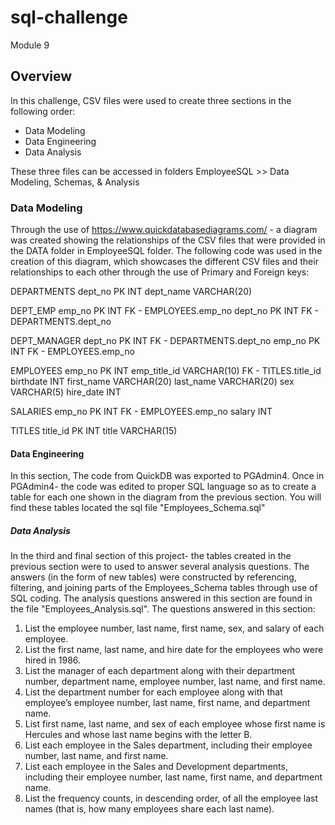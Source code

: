 # sql-challenge
Module 9

## Overview
In this challenge, CSV files were used to create three sections in the following order:
  - Data Modeling
  - Data Engineering
  - Data Analysis

These three files can be accessed in folders EmployeeSQL >> Data Modeling, Schemas, & Analysis

### Data Modeling

Through the use of https://www.quickdatabasediagrams.com/ - a diagram was created showing the relationships of the CSV files that were provided in the DATA folder in EmployeeSQL folder. The following code was used in the creation of this diagram, which showcases the different CSV files and their relationships to each other through the use of Primary and Foreign keys:

DEPARTMENTS
dept_no PK INT
dept_name VARCHAR(20)


DEPT_EMP
emp_no PK INT FK - EMPLOYEES.emp_no
dept_no PK INT FK - DEPARTMENTS.dept_no


DEPT_MANAGER
dept_no PK INT FK - DEPARTMENTS.dept_no
emp_no PK INT FK - EMPLOYEES.emp_no


EMPLOYEES
emp_no PK INT
emp_title_id VARCHAR(10) FK - TITLES.title_id
birthdate INT
first_name VARCHAR(20)
last_name VARCHAR(20)
sex VARCHAR(5)
hire_date INT


SALARIES
emp_no PK INT FK - EMPLOYEES.emp_no
salary INT


TITLES
title_id PK INT
title VARCHAR(15)


#### Data Engineering

In this section, The code from QuickDB was exported to PGAdmin4. Once in PGAdmin4- the code was edited to proper SQL language so as to create a table for each one shown in the diagram from the previous section. You will find these tables located the sql file "Employees_Schema.sql"

##### Data Analysis

In the third and final section of this project- the tables created in the previous section were to used to answer several analysis questions. The answers (in the form of new tables) were constructed by referencing, filtering, and joining parts of the Employees_Schema tables through use of SQL coding. The analysis questions answered in this section are found in the file "Employees_Analysis.sql". The questions answered in this section:

1. List the employee number, last name, first name, sex, and salary of each employee.
2. List the first name, last name, and hire date for the employees who were hired in 1986.
3. List the manager of each department along with their department number, department name, employee number, 
   last name, and first name.
4. List the department number for each employee along with that employee’s employee number, last name, first 
   name, and department name.
5. List first name, last name, and sex of each employee whose first name is Hercules and whose last name begins 
   with the letter B.
6. List each employee in the Sales department, including their employee number, last name, and first name.
7. List each employee in the Sales and Development departments, including their employee number, last name, 
   first name, and department name.
8. List the frequency counts, in descending order, of all the employee last names (that is, how many employees 
   share each last name).


